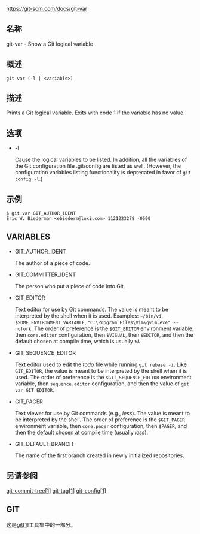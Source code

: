 https://git-scm.com/docs/git-var

## 名称

git-var - Show a Git logical variable

## 概述

```
git var (-l | <variable>)
```

## 描述

Prints a Git logical variable. Exits with code 1 if the variable has no value.

## 选项

- -l

  Cause the logical variables to be listed. In addition, all the variables of the Git configuration file .git/config are listed as well. (However, the configuration variables listing functionality is deprecated in favor of `git config -l`.)

## 示例

```
$ git var GIT_AUTHOR_IDENT
Eric W. Biederman <ebiederm@lnxi.com> 1121223278 -0600
```

## VARIABLES

- GIT_AUTHOR_IDENT

  The author of a piece of code.

- GIT_COMMITTER_IDENT

  The person who put a piece of code into Git.

- GIT_EDITOR

  Text editor for use by Git commands. The value is meant to be interpreted by the shell when it is used. Examples: `~/bin/vi`, `$SOME_ENVIRONMENT_VARIABLE`, `"C:\Program Files\Vim\gvim.exe" --nofork`. The order of preference is the `$GIT_EDITOR` environment variable, then `core.editor` configuration, then `$VISUAL`, then `$EDITOR`, and then the default chosen at compile time, which is usually *vi*.

- GIT_SEQUENCE_EDITOR

  Text editor used to edit the *todo* file while running `git rebase -i`. Like `GIT_EDITOR`, the value is meant to be interpreted by the shell when it is used. The order of preference is the `$GIT_SEQUENCE_EDITOR` environment variable, then `sequence.editor` configuration, and then the value of `git var GIT_EDITOR`.

- GIT_PAGER

  Text viewer for use by Git commands (e.g., *less*). The value is meant to be interpreted by the shell. The order of preference is the `$GIT_PAGER` environment variable, then `core.pager` configuration, then `$PAGER`, and then the default chosen at compile time (usually *less*).

- GIT_DEFAULT_BRANCH

  The name of the first branch created in newly initialized repositories.

## 另请参阅

[git-commit-tree[1]](../git-commit-tree) [git-tag[1]](../git-tag) [git-config[1]](../git-config)

## GIT

  这是[git[1]](../../Git)工具集中的一部分。